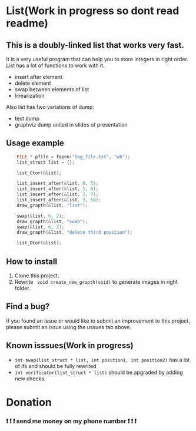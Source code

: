 # List(Work in progress so dont read readme)
## This is a doubly-linked list that works very fast.
It is a very useful program that can help you to store integers in right order. List has a lot of functions to work with it.
* insert after element
* delete element
* swap between elements of list
* linearization


Also list has two variations of dump:
* text dump
* graphviz dump united in slides of presentation

## Usage example 

```C
    FILE * pfile = fopen("log_file.txt", "wb");
    list_struct list = {};

    list_Ctor(&list);

    list_insert_after(&list, 0, 5);
    list_insert_after(&list, 1, 6);
    list_insert_after(&list, 2, 7);
    list_insert_after(&list, 3, 58);
    draw_grapth(&list, "list");

    swap(&list, 6, 2);
    draw_grapth(&list, "swap");
    swap(&list, 6, 2);
    draw_grapth(&list, "delete third position");

    list_Dtor(&list);
```

## How to install
1. Clone this project.
2. Rewrite ``` void create_new_grapth(void)``` to generate images in right folder.

## Find a bug?
If you found an issue or would like to submit an improvement to this project, please submit an issue using the ussues tab above.

## Known isssues(Work in progress)
* ```int swap(list_struct * list, int position1, int position2)``` has a lot of ifs and should be fully rewrited
* ```int verificator(list_struct * list)``` should be apgraded by adding new checks.



# Donation
### :exclamation: :exclamation: :exclamation: send me money on my phone number :exclamation: :exclamation: :exclamation:
